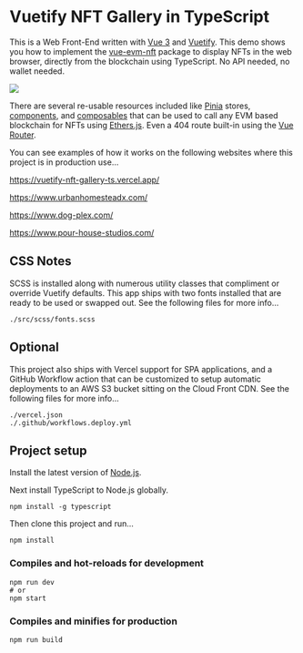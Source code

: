 # Vuetify NFT Gallery in  TypeScript
This is a Web Front-End written with [Vue 3](https://vuejs.org/guide/introduction.html) and [Vuetify](https://dev.vuetifyjs.com/en/introduction/why-vuetify/#what-is-vuetify3f). This demo shows you how to implement the [vue-evm-nft](https://github.com/Dig-A-Hash/vue-evm-nft/tree/main) package to display NFTs in the web browser, directly from the blockchain using TypeScript. No API needed, no wallet needed.

![](https://i.imgur.com/QVlMJcM.jpg)

There are several re-usable resources included like [Pinia](https://pinia.vuejs.org/introduction.html) stores, [components](https://vuejs.org/guide/components/registration.html), and [composables](https://vuejs.org/guide/extras/composition-api-faq.html) that can be used to call any EVM based blockchain for NFTs using [Ethers.js](https://github.com/ethers-io/ethers.js). Even a 404 route built-in using the [Vue Router](https://router.vuejs.org/guide/).

You can see examples of how it works on the following websites where this project is in production use...

https://vuetify-nft-gallery-ts.vercel.app/

https://www.urbanhomesteadx.com/

https://www.dog-plex.com/

https://www.pour-house-studios.com/

## CSS Notes

SCSS is installed along with numerous utility classes that compliment or override Vuetify defaults. This app ships with two fonts installed that are ready to be used or swapped out. See the following files for more info...

```
./src/scss/fonts.scss

```

## Optional

This project also ships with Vercel support for SPA applications, and a GitHub Workflow action that can be customized to setup automatic deployments to an AWS S3 bucket sitting on the Cloud Front CDN. See the following files for more info...

```
./vercel.json
./.github/workflows.deploy.yml
```

## Project setup
Install the latest version of [Node.js](https://nodejs.org/en/learn/getting-started/how-to-install-nodejs).

Next install TypeScript to Node.js globally.

```
npm install -g typescript

```

Then clone this project and run...
```
npm install
```

### Compiles and hot-reloads for development

```
npm run dev
# or
npm start
```

### Compiles and minifies for production

```
npm run build
```
